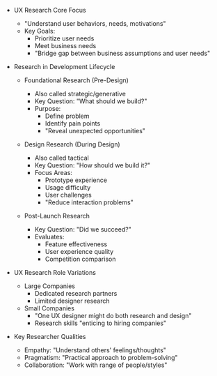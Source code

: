 * UX Research Core Focus
   - "Understand user behaviors, needs, motivations"
   - Key Goals:
       * Prioritize user needs
       * Meet business needs
       * "Bridge gap between business assumptions and user needs"

* Research in Development Lifecycle
   - Foundational Research (Pre-Design)
       * Also called strategic/generative
       * Key Question: "What should we build?"
       * Purpose:
           - Define problem
           - Identify pain points
           - "Reveal unexpected opportunities"

   - Design Research (During Design)
       * Also called tactical
       * Key Question: "How should we build it?"
       * Focus Areas:
           - Prototype experience
           - Usage difficulty
           - User challenges
           - "Reduce interaction problems"

   - Post-Launch Research
       * Key Question: "Did we succeed?"
       * Evaluates:
           - Feature effectiveness
           - User experience quality
           - Competition comparison

* UX Research Role Variations
   - Large Companies
       * Dedicated research partners
       * Limited designer research
   - Small Companies
       * "One UX designer might do both research and design"
       * Research skills "enticing to hiring companies"

* Key Researcher Qualities
   - Empathy: "Understand others' feelings/thoughts"
   - Pragmatism: "Practical approach to problem-solving"
   - Collaboration: "Work with range of people/styles"